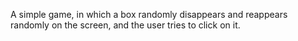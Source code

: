 A simple game, in which a box randomly disappears and reappears randomly on the screen, and the user tries to click on it. 
